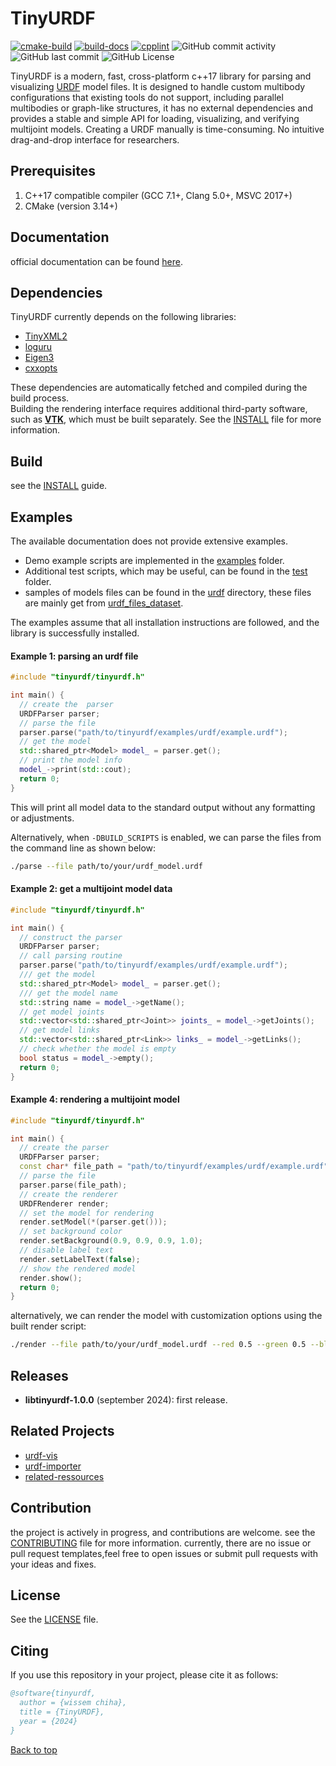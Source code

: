 <!-- omit in toc -->
TinyURDF
========

[![cmake-build](https://github.com/wissem01chiha/tinyurdf/actions/workflows/cmake-build.yml/badge.svg)](https://github.com/wissem01chiha/tinyurdf/actions/workflows/cmake-build.yml)
[![build-docs](https://github.com/wissem01chiha/tinyurdf/actions/workflows/build-docs.yml/badge.svg)](https://github.com/wissem01chiha/tinyurdf/actions/workflows/build-docs.yml)
[![cpplint](https://github.com/wissem01chiha/tinyurdf/actions/workflows/cpp-lint.yml/badge.svg)](https://github.com/wissem01chiha/tinyurdf/actions/workflows/cpp-lint.yml)
![GitHub commit activity](https://img.shields.io/github/commit-activity/t/wissem01chiha/tinyurdf)
![GitHub last commit](https://img.shields.io/github/last-commit/wissem01chiha/tinyurdf)
![GitHub License](https://img.shields.io/github/license/wissem01chiha/tinyurdf)

TinyURDF is a modern, fast, cross-platform c++17 library for parsing and visualizing [URDF](https://wiki.ros.org/urdf/Tutorials) model files. It is designed to handle custom multibody configurations that existing tools do not support, including parallel multibodies or graph-like structures, it has no external dependencies and provides a stable and simple API for loading, visualizing, and verifying multijoint models.
Creating a URDF manually is time-consuming.
No intuitive drag-and-drop interface for researchers.


##  Prerequisites

1. C++17 compatible compiler (GCC 7.1+, Clang 5.0+, MSVC 2017+)
2. CMake (version 3.14+)

## Documentation

official documentation can be found [here](https://wissem01chiha.github.io/tinyurdf/).

## Dependencies

TinyURDF currently depends on the following libraries:
- [TinyXML2](https://github.com/leethomason/tinyxml2)
- [loguru](https://github.com/emilk/loguru)
- [Eigen3](https://eigen.tuxfamily.org)
- [cxxopts](https://github.com/jarro2783/cxxopts)

These dependencies are automatically fetched and compiled during the build process.  
Building the rendering interface requires additional third-party software, such as **[VTK](https://vtk.org/)**, which must be built separately. See the [INSTALL](INSTALL.md) file for more information.


## Build  

see the [INSTALL](INSTALL.md) guide.
  
## Examples  
 

The available documentation does not provide extensive examples. 
- Demo example scripts are implemented in the [examples](/examples/src/) folder.  
- Additional test scripts, which may be useful, can be found in the [test](/test/) folder.  
- samples of models files can be found in the [urdf](examples/urdf/) directory, these files are mainly get from [urdf_files_dataset](https://github.com/Daniella1/urdf_files_dataset).

The examples assume that all installation instructions are followed, and the library is successfully installed.  

#### Example 1: parsing an urdf file  <!-- omit from toc -->

```cpp
#include "tinyurdf/tinyurdf.h"  

int main() {
  // create the  parser
  URDFParser parser;  
  // parse the file
  parser.parse("path/to/tinyurdf/examples/urdf/example.urdf");  
  // get the model 
  std::shared_ptr<Model> model_ = parser.get(); 
  // print the model info  
  model_->print(std::cout);
  return 0;
}
```
This will print all model data to the standard output without any formatting or adjustments.

Alternatively, when `-DBUILD_SCRIPTS` is enabled, we can parse the files from the command line as shown below:

```bash
./parse --file path/to/your/urdf_model.urdf
```

#### Example 2: get a multijoint model data <!-- omit from toc -->

```cpp
#include "tinyurdf/tinyurdf.h"  

int main() {
  // construct the parser 
  URDFParser parser; 
  // call parsing routine 
  parser.parse("path/to/tinyurdf/examples/urdf/example.urdf");
  /// get the model 
  std::shared_ptr<Model> model_ = parser.get();  
  /// get the model name 
  std::string name = model_->getName(); 
  // get model joints
  std::vector<std::shared_ptr<Joint>> joints_ = model_->getJoints();
  // get model links 
  std::vector<std::shared_ptr<Link>> links_ = model_->getLinks();
  // check whether the model is empty 
  bool status = model_->empty();
  return 0;
}
```
#### Example 4: rendering a multijoint model <!-- omit from toc -->


```cpp
#include "tinyurdf/tinyurdf.h"

int main() {
  // create the parser
  URDFParser parser;
  const char* file_path = "path/to/tinyurdf/examples/urdf/example.urdf";
  // parse the file
  parser.parse(file_path);
  // create the renderer
  URDFRenderer render;
  // set the model for rendering
  render.setModel(*(parser.get())); 
  // set background color
  render.setBackground(0.9, 0.9, 0.9, 1.0);  
  // disable label text
  render.setLabelText(false);
  // show the rendered model                
  render.show();                              
  return 0;
}
```

alternatively, we can render the model with customization options using the built render script:
```bash
./render --file path/to/your/urdf_model.urdf --red 0.5 --green 0.5 --blue 0.7 --labels true
```

## Releases

- **libtinyurdf-1.0.0** (september 2024): first release.

## Related Projects

- [urdf-vis](https://github.com/openrr/urdf-viz) 
- [urdf-importer](https://github.com/Unity-Technologies/URDF-Importer)
- [related-ressources](https://stevengong.co/notes/URDF)

## Contribution  

the project is actively in progress, and contributions are welcome. 
see the [CONTRIBUTING](CONTRIBUTING.md) file for more information.  currently, there are no issue or pull request templates,feel free to open issues or submit pull requests with your ideas and fixes.  

## License  
  
See the [LICENSE](./LICENSE) file.  

## Citing
 

If you use this repository in your project, please cite it as follows:

```bibtex
@software{tinyurdf,
  author = {wissem chiha},
  title = {TinyURDF},
  year = {2024}
}
```
[Back to top](#top)
